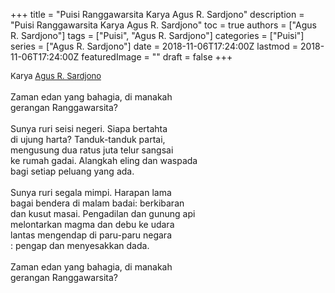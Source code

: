 +++
title = "Puisi Ranggawarsita Karya Agus R. Sardjono"
description = "Puisi Ranggawarsita Karya Agus R. Sardjono"
toc = true
authors = ["Agus R. Sardjono"]
tags = ["Puisi", "Agus R. Sardjono"]
categories = ["Puisi"]
series = ["Agus R. Sardjono"]
date = 2018-11-06T17:24:00Z
lastmod = 2018-11-06T17:24:00Z
featuredImage = ""
draft = false
+++

<div style="text-align: justify;">
<div style="font-size: small;">Karya <a href="/authors/agus-r.-sardjono/" target="_blank">Agus R. Sardjono</a></div><br />
Zaman edan yang bahagia, di manakah<br />gerangan Ranggawarsita?<br /><br />Sunya ruri seisi negeri. Siapa bertahta<br />di ujung harta? Tanduk-tanduk partai,<br />mengusung dua ratus juta telur sangsai<br />ke rumah gadai. Alangkah eling dan waspada<br />bagi setiap peluang yang ada.<br /><br />Sunya ruri segala mimpi. Harapan lama<br />bagai bendera di malam badai: berkibaran<br />dan kusut masai. Pengadilan dan gunung api<br />melontarkan magma dan debu ke udara<br />lantas mengendap di paru-paru negara<br />: pengap dan menyesakkan dada.<br /><br />Zaman edan yang bahagia, di manakah<br />gerangan Ranggawarsita?</div>
